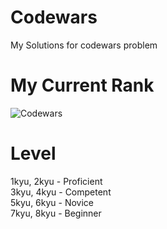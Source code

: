 # Codewars
My Solutions for codewars problem

# My Current Rank
![Codewars](https://www.codewars.com/users/Sia%20Yang/badges/large)

# Level
1kyu, 2kyu - Proficient\
3kyu, 4kyu - Competent\
5kyu, 6kyu - Novice\
7kyu, 8kyu - Beginner
